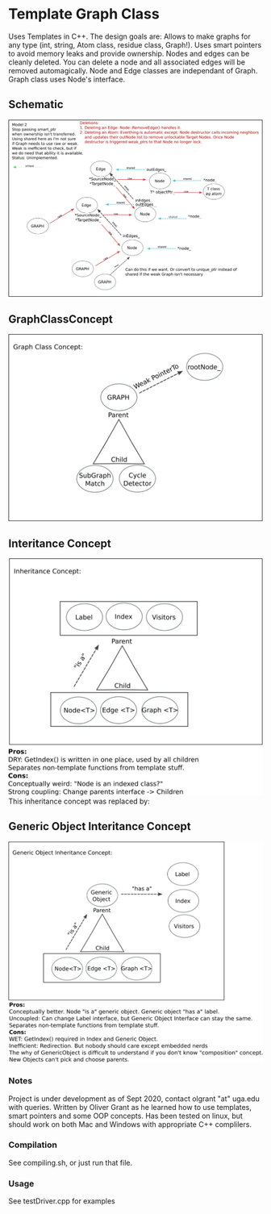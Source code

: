 # Template Graph Class
Uses Templates in C++. The design goals are:
	Allows to make graphs for any type (int, string, Atom class, residue class, Graph!). 
	Uses smart pointers to avoid memory leaks and provide ownership.
	Nodes and edges can be cleanly deleted. You can delete a node and all associated edges will be removed automagically.
	Node and Edge classes are independant of Graph.
	Graph class uses Node's interface.

## Schematic
![schematic](documentation/schemaGraphClass.png)

## GraphClassConcept
![GraphClass](documentation/GraphClassConcept.png)

## Interitance Concept
![GraphClass](documentation/InheritanceConcept.png)
This inheritance concept was replaced by:
## Generic Object Interitance Concept
![GraphClass](documentation/GenericObjectInheritanceConcept.png)


### Notes
Project is under development as of Sept 2020, contact olgrant "at" uga.edu with queries. 
Written by Oliver Grant as he learned how to use templates, smart pointers and some OOP concepts.
Has been tested on linux, but should work on both Mac and Windows with appropriate C++ complilers.

### Compilation
See compiling.sh, or just run that file.

### Usage
See testDriver.cpp for examples


